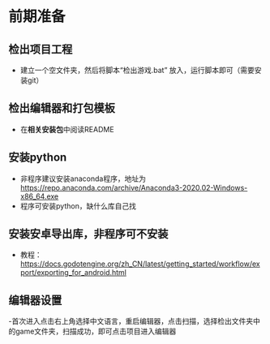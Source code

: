# 前期准备

## 检出项目工程

- 建立一个空文件夹，然后将脚本“检出游戏.bat” 放入，运行脚本即可（需要安装git）

## 检出编辑器和打包模板

- 在**相关安装包**中阅读README

## 安装python

- 非程序建议安装anaconda程序，地址为<https://repo.anaconda.com/archive/Anaconda3-2020.02-Windows-x86_64.exe>
- 程序可安装python，缺什么库自己找

## 安装安卓导出库，非程序可不安装

- 教程：<https://docs.godotengine.org/zh_CN/latest/getting_started/workflow/export/exporting_for_android.html>

## 编辑器设置

-首次进入点击右上角选择中文语言，重启编辑器，点击扫描，选择检出文件夹中的game文件夹，扫描成功，即可点击项目进入编辑器
